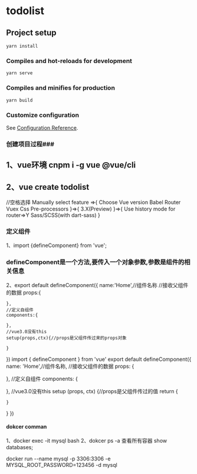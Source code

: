 # todolist

## Project setup
```
yarn install
```

### Compiles and hot-reloads for development
```
yarn serve
```

### Compiles and minifies for production
```
yarn build
```

### Customize configuration
See [Configuration Reference](https://cli.vuejs.org/config/).

### 创建项目过程###
## 1、vue环境 cnpm i -g vue @vue/cli
## 2、vue create todolist

//空格选择
Manually select feature =>{
	Choose Vue version
	Babel
	Router
	Vuex
	Css Pre-processors
}=>{
	3.X(Preview)
}=>{
	Use history mode for router=>Y
	Sass/SCSS(with dart-sass)
}

### 定义组件
1、import {defineComponent} from 'vue';
### defineComponent是一个方法,要传入一个对象参数,参数是组件的相关信息
2、export default defineComponent({
	name:'Home',//组件名称
	//接收父组件的数据
	props:{
		
	},
	//定义自组件
	components:{
		
	},
	//vue3.0没有this
	setup(props,ctx){//props是父组件传过来的props对象
		
	}
})
import { defineComponent } from 'vue'
export default defineComponent({
  name: 'Home',//组件名称,
  //接收父组件的数据
  props: {

  },
  //定义自组件
  components: {

  },
  //vue3.0没有this
  setup (props, ctx) {//props是父组件传过的值
    return {

    }
  }
})

####  dokcer comman
1、docker exec -it mysql bash
2、dokcer ps -a 查看所有容器
show databases;

docker run --name mysql -p 3306:3306 -e MYSQL_ROOT_PASSWORD=123456 -d mysql